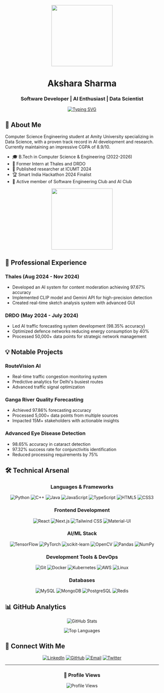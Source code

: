 <div align="center">

<img src="https://user-images.githubusercontent.com/74038190/216656944-f8c1b44e-493b-487f-87be-6cfe6a1a3374.gif" width="200">

# Akshara Sharma
### Software Developer | AI Enthusiast | Data Scientist

[![Typing SVG](https://readme-typing-svg.herokuapp.com?font=Fira+Code&pause=1000&width=435&lines=AI+%26+Machine+Learning+Developer;Full+Stack+Engineer;Data+Science+Specialist)](https://git.io/typing-svg)

</div>


## 👋 About Me

Computer Science Engineering student at Amity University specializing in Data Science, with a proven track record in AI development and research. Currently maintaining an impressive CGPA of 8.9/10.

- 🎓 B.Tech in Computer Science & Engineering (2022-2026)
- 💼 Former Intern at Thales and DRDO
- 📝 Published researcher at ICUMT 2024
- 🏆 Smart India Hackathon 2024 Finalist
- 🌟 Active member of Software Engineering Club and AI Club

<div align="center">
<img src="https://user-images.githubusercontent.com/74038190/216656923-f3c316f4-33e9-45fc-9502-837a8874e8ed.gif" width="200">
</div>



## 🚀 Professional Experience

### Thales (Aug 2024 - Nov 2024)

- Developed an AI system for content moderation achieving 97.67% accuracy
- Implemented CLIP model and Gemini API for high-precision detection
- Created real-time sketch analysis system with advanced GUI


### DRDO (May 2024 - July 2024)
- Led AI traffic forecasting system development (98.35% accuracy)
- Optimized defence networks reducing energy consumption by 40%
- Processed 50,000+ data points for strategic network management



## 💡 Notable Projects

### RouteVision AI
- Real-time traffic congestion monitoring system
- Predictive analytics for Delhi's busiest routes
- Advanced traffic signal optimization


### Ganga River Quality Forecasting
- Achieved 97.86% forecasting accuracy
- Processed 5,000+ data points from multiple sources
- Impacted 15M+ stakeholders with actionable insights


### Advanced Eye Disease Detection
- 98.65% accuracy in cataract detection
- 97.32% success rate for conjunctivitis identification
- Reduced processing requirements by 75%



## 🛠 Technical Arsenal

<div align="center">

### Languages & Frameworks
![Python](https://img.shields.io/badge/Python-3776AB?style=for-the-badge&logo=python&logoColor=white)
![C++](https://img.shields.io/badge/C++-00599C?style=for-the-badge&logo=cplusplus&logoColor=white)
![Java](https://img.shields.io/badge/Java-ED8B00?style=for-the-badge&logo=openjdk&logoColor=white)
![JavaScript](https://img.shields.io/badge/JavaScript-F7DF1E?style=for-the-badge&logo=javascript&logoColor=black)
![TypeScript](https://img.shields.io/badge/TypeScript-007ACC?style=for-the-badge&logo=typescript&logoColor=white)
![HTML5](https://img.shields.io/badge/HTML5-E34F26?style=for-the-badge&logo=html5&logoColor=white)
![CSS3](https://img.shields.io/badge/CSS3-1572B6?style=for-the-badge&logo=css3&logoColor=white)


### Frontend Development
![React](https://img.shields.io/badge/React-20232A?style=for-the-badge&logo=react&logoColor=61DAFB)
![Next.js](https://img.shields.io/badge/Next.js-000000?style=for-the-badge&logo=nextdotjs&logoColor=white)
![Tailwind CSS](https://img.shields.io/badge/Tailwind_CSS-38B2AC?style=for-the-badge&logo=tailwind-css&logoColor=white)
![Material-UI](https://img.shields.io/badge/Material--UI-0081CB?style=for-the-badge&logo=material-ui&logoColor=white)


### AI/ML Stack
![TensorFlow](https://img.shields.io/badge/TensorFlow-FF6F00?style=for-the-badge&logo=tensorflow&logoColor=white)
![PyTorch](https://img.shields.io/badge/PyTorch-EE4C2C?style=for-the-badge&logo=pytorch&logoColor=white)
![scikit-learn](https://img.shields.io/badge/scikit--learn-F7931E?style=for-the-badge&logo=scikit-learn&logoColor=white)
![OpenCV](https://img.shields.io/badge/OpenCV-5C3EE8?style=for-the-badge&logo=opencv&logoColor=white)
![Pandas](https://img.shields.io/badge/Pandas-150458?style=for-the-badge&logo=pandas&logoColor=white)
![NumPy](https://img.shields.io/badge/NumPy-013243?style=for-the-badge&logo=numpy&logoColor=white)


### Development Tools & DevOps
![Git](https://img.shields.io/badge/Git-F05032?style=for-the-badge&logo=git&logoColor=white)
![Docker](https://img.shields.io/badge/Docker-2496ED?style=for-the-badge&logo=docker&logoColor=white)
![Kubernetes](https://img.shields.io/badge/Kubernetes-326CE5?style=for-the-badge&logo=kubernetes&logoColor=white)
![AWS](https://img.shields.io/badge/AWS-232F3E?style=for-the-badge&logo=amazon-aws&logoColor=white)
![Linux](https://img.shields.io/badge/Linux-FCC624?style=for-the-badge&logo=linux&logoColor=black)


### Databases
![MySQL](https://img.shields.io/badge/MySQL-4479A1?style=for-the-badge&logo=mysql&logoColor=white)
![MongoDB](https://img.shields.io/badge/MongoDB-47A248?style=for-the-badge&logo=mongodb&logoColor=white)
![PostgreSQL](https://img.shields.io/badge/PostgreSQL-336791?style=for-the-badge&logo=postgresql&logoColor=white)
![Redis](https://img.shields.io/badge/Redis-DC382D?style=for-the-badge&logo=redis&logoColor=white)

</div>



## 📊 GitHub Analytics

<div align="center">

![GitHub Stats](https://github-readme-stats.vercel.app/api?username=AksharaaSharma&show_icons=true&theme=tokyonight)

![Top Languages](https://github-readme-stats.vercel.app/api/top-langs/?username=AksharaaSharma&layout=compact&theme=tokyonight)

</div>



## 🤝 Connect With Me

<div align="center">

[![LinkedIn](https://img.shields.io/badge/LinkedIn-0A66C2?style=for-the-badge&logo=linkedin&logoColor=white)](https://www.linkedin.com/in/akshara-sharma-a6b4bb272/)
[![GitHub](https://img.shields.io/badge/GitHub-181717?style=for-the-badge&logo=github&logoColor=white)](https://github.com/AksharaaSharma)
[![Email](https://img.shields.io/badge/Email-D14836?style=for-the-badge&logo=gmail&logoColor=white)](mailto:akshara.sharma.contact@gmail.com)
[![Twitter](https://img.shields.io/badge/Twitter-1DA1F2?style=for-the-badge&logo=twitter&logoColor=white)](https://twitter.com/AksharaaSharma)

</div>

---

<div align="center">
  
### 👀 Profile Views
![Profile Views](https://komarev.com/ghpvc/?username=AksharaaSharma&color=blueviolet)

</div>
